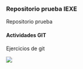 ### Repositorio prueba IEXE

Repositorio prueba 

 #### Actividades GIT
 
 Ejercicios de git

 ![](https://drive.google.com/file/d/1C2XhsdM0EL_gxu49Oiy5ORm02WoS4Jcc/view?usp=sharing)
